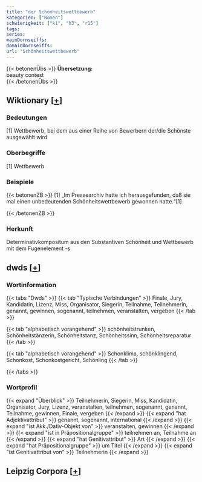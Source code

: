 ```yaml
---
title: "der Schönheitswettbewerb"
kategorien: ["Nomen"]
schwierigkeit: ["k1", "h3", "r15"]
tags:
series:
mainDornseiffs:
domainDornseiffs:
url: "Schönheitswettbewerb"
---
```


{{< betonenÜbs >}}
**Übersetzung:**  
beauty contest  
{{< /betonenÜbs >}}

## Wiktionary [[+](https://de.wiktionary.org/wiki/Schönheitswettbewerb)]

### Bedeutungen
[1] Wettbewerb, bei dem aus einer Reihe von Bewerbern der/die Schönste ausgewählt wird  

### Oberbegriffe
[1] Wettbewerb  

### Beispiele
{{< betonenZB >}}
[1] „Im Pressearchiv hatte ich herausgefunden, daß sie mal einen unbedeutenden Schönheitswettbewerb gewonnen hatte.“[1]  

{{< /betonenZB >}}
### Herkunft
Determinativkompositum aus den Substantiven Schönheit und Wettbewerb mit dem Fugenelement -s  



## dwds [[+](https://www.dwds.de/wb/Schönheitswettbewerb)]

### Wortinformation
{{< tabs "Dwds" >}}
{{< tab "Typische Verbindungen" >}}
Finale, Jury, Kandidatin, Lizenz, Miss, Organisator, Siegerin, Teilnahme, Teilnehmerin, genannt, gewinnen, sogenannt, teilnehmen, veranstalten, vergeben
{{< /tab >}}

{{< tab "alphabetisch vorangehend" >}}
schönheitstrunken, Schönheitstänzerin, Schönheitstanz, Schönheitssinn, Schönheitsreparatur
{{< /tab >}}

{{< tab "alphabetisch vorangehend" >}}
Schonklima, schönklingend, Schonkost, Schonkostgericht, Schönling
{{< /tab >}}

{{< /tabs >}}

### Wortprofil
{{< expand "Überblick" >}} Teilnehmerin, Siegerin, Miss, Kandidatin, Organisator, Jury, Lizenz, veranstalten, teilnehmen, sogenannt, genannt, Teilnahme, gewinnen, Finale, vergeben {{< /expand >}}
{{< expand "hat Adjektivattribut" >}} genannt, sogenannt, international {{< /expand >}}
{{< expand "ist Akk./Dativ-Objekt von" >}} veranstalten, gewinnen {{< /expand >}}
{{< expand "ist in Präpositionalgruppe" >}} teilnehmen an, Teilnahme an {{< /expand >}}
{{< expand "hat Genitivattribut" >}} Art {{< /expand >}}
{{< expand "hat Präpositionalgruppe" >}} um Titel {{< /expand >}}
{{< expand "ist Genitivattribut von" >}} Teilnehmerin {{< /expand >}}

## Leipzig Corpora [[+](https://corpora.uni-leipzig.de/en/res?word=Schönheitswettbewerb&corpusId=deu_newscrawl-public_2018)]

